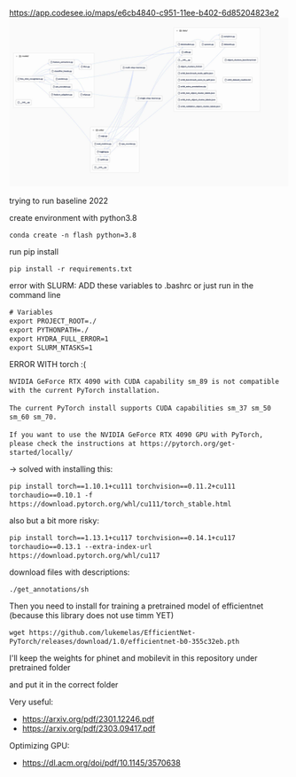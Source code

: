 https://app.codesee.io/maps/e6cb4840-c951-11ee-b402-6d85204823e2
![alt text](Program-1707706825783.jpeg "Title")

trying to run baseline 2022

create environment with python3.8
```
conda create -n flash python=3.8
```

run pip install
```
pip install -r requirements.txt
```

error with SLURM:
ADD these variables to .bashrc or just run in the command line
```
# Variables
export PROJECT_ROOT=./
export PYTHONPATH=./
export HYDRA_FULL_ERROR=1
export SLURM_NTASKS=1
```

ERROR WITH torch :(
```
NVIDIA GeForce RTX 4090 with CUDA capability sm_89 is not compatible with the current PyTorch installation.

The current PyTorch install supports CUDA capabilities sm_37 sm_50 sm_60 sm_70.

If you want to use the NVIDIA GeForce RTX 4090 GPU with PyTorch, please check the instructions at https://pytorch.org/get-started/locally/
```

-> solved with installing this:

```
pip install torch==1.10.1+cu111 torchvision==0.11.2+cu111 torchaudio==0.10.1 -f https://download.pytorch.org/whl/cu111/torch_stable.html
```

also but a bit more risky:

```
pip install torch==1.13.1+cu117 torchvision==0.14.1+cu117 torchaudio==0.13.1 --extra-index-url https://download.pytorch.org/whl/cu117
```


download files with descriptions:

```
./get_annotations/sh
```

Then you need to install for training a pretrained model of efficientnet (because this library does not use timm YET)

```
wget https://github.com/lukemelas/EfficientNet-PyTorch/releases/download/1.0/efficientnet-b0-355c32eb.pth
```

I'll keep the weights for phinet and mobilevit in this repository under pretrained folder

and put it in the correct folder 

Very useful:
- https://arxiv.org/pdf/2301.12246.pdf
- https://arxiv.org/pdf/2303.09417.pdf

Optimizing GPU:
- https://dl.acm.org/doi/pdf/10.1145/3570638